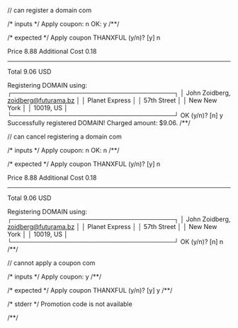 // can register a domain
com

/* inputs */
Apply coupon: n
OK: y
/**/

/* expected */
Apply coupon THANXFUL (y/n)? [y] n

Price            8.88
Additional Cost  0.18
-----            --------
Total            9.06 USD

Registering DOMAIN using:
┌─────────────────────────────────────┐
│ John Zoidberg, zoidberg@futurama.bz │
│  Planet Express                     │
│  57th Street                        │
│  New New York                       │
│  10019, US                          │
└─────────────────────────────────────┘
OK (y/n)? [n] y
Successfully registered DOMAIN! Charged amount: $9.06.
/**/

// can cancel registering a domain
com

/* inputs */
Apply coupon: n
OK: n
/**/

/* expected */
Apply coupon THANXFUL (y/n)? [y] n

Price            8.88
Additional Cost  0.18
-----            --------
Total            9.06 USD

Registering DOMAIN using:
┌─────────────────────────────────────┐
│ John Zoidberg, zoidberg@futurama.bz │
│  Planet Express                     │
│  57th Street                        │
│  New New York                       │
│  10019, US                          │
└─────────────────────────────────────┘
OK (y/n)? [n] n
/**/

// cannot apply a coupon
com

/* inputs */
Apply coupon: y
/**/

/* expected */
Apply coupon THANXFUL (y/n)? [y] y
/**/

/* stderr */
Promotion code is not available

/**/